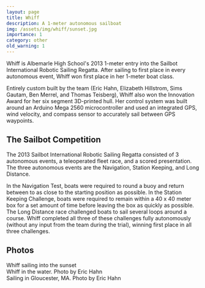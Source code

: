 ```yaml
---
layout: page
title: Whiff
description: A 1-meter autonomous sailboat
img: /assets/img/whiff/sunset.jpg
importance: 1
category: other
old_warning: 1
---
```


Whiff is Albemarle High School's 2013 1-meter entry into the Sailbot International Robotic Sailing Regatta. After sailing to first place in every autonomous event, Whiff won first place in her 1-meter boat class.

Entirely custom built by the team (Eric Hahn, Elizabeth Hillstrom, Sims Gautam, Ben Merrel, and Thomas Teisberg), Whiff also won the Innovation Award for her six segment 3D-printed hull. Her control system was built around an Arduino Mega 2560 microcontroller and used an integrated GPS, wind velocity, and compass sensor to accurately sail between GPS waypoints.

## The Sailbot Competition

The 2013 Sailbot International Robotic Sailing Regatta consisted of 3 autonomous events, a teleoperated fleet race, and a scored presentation. The three autonomous events are the Navigation, Station Keeping, and Long Distance.

In the Navigation Test, boats were required to round a buoy and return between to as close to the starting position as possible. In the Station Keeping Challenge, boats were required to remain within a 40 x 40 meter box for a set amount of time before leaving the box as quickly as possible. The Long Distance race challenged boats to sail several loops around a course. Whiff completed all three of these challenges fully autonomously (without any input from the team during the trial), winning first place in all three challenges.

## Photos

<div class="row">
    <div class="col-sm mt-3 mt-md-0">
        <img class="img-fluid rounded z-depth-1" src="{{ '/assets/img/whiff/sunset.jpg' | relative_url }}" alt=""/>
    </div>
</div>
<div class="caption">Whiff sailing into the sunset</div>

<div class="row">
    <div class="col-sm mt-3 mt-md-0">
        <img class="img-fluid rounded z-depth-1" src="{{ '/assets/img/whiff/boat.jpg' | relative_url }}" alt=""/>
    </div>
</div>
<div class="caption">Whiff in the water. Photo by Eric Hahn</div>

<div class="row">
    <div class="col-sm mt-3 mt-md-0">
        <img class="img-fluid rounded z-depth-1" src="{{ '/assets/img/whiff/sailing.jpg' | relative_url }}" alt=""/>
    </div>
</div>
<div class="caption">Sailing in Gloucester, MA. Photo by Eric Hahn</div>